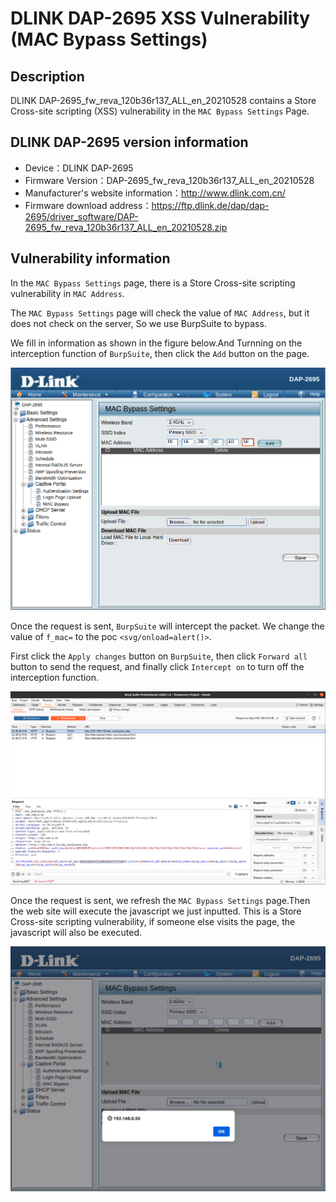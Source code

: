 # DLINK DAP-2695 XSS Vulnerability (MAC Bypass Settings)
## Description

DLINK DAP-2695_fw_reva_120b36r137_ALL_en_20210528 contains a Store Cross-site scripting (XSS) vulnerability in the `MAC Bypass Settings` Page.

## DLINK DAP-2695 version information

- Device：DLINK DAP-2695
- Firmware Version：DAP-2695_fw_reva_120b36r137_ALL_en_20210528
- Manufacturer's website information：http://www.dlink.com.cn/
- Firmware download address：https://ftp.dlink.de/dap/dap-2695/driver_software/DAP-2695_fw_reva_120b36r137_ALL_en_20210528.zip

## Vulnerability information

In the `MAC Bypass Settings` page, there is a Store Cross-site scripting vulnerability in `MAC Address`. 

The `MAC Bypass Settings` page will check the value of `MAC Address`, but it does not check on the server, So we use BurpSuite to bypass. 

We fill in information as shown in the figure below.And Turnning on the interception function of `BurpSuite`, then click the `Add` button on the page.

![1.png](imgs/1.png)

Once the request is sent, `BurpSuite` will intercept the packet. We change the value of `f_mac=` to the poc `<svg/onload=alert()>`. 

First click the `Apply changes` button on `BurpSuite`, then click `Forward all` button to send the request, and finally click `Intercept on` to turn off the interception function.

![2.png](imgs/2.png)

Once the request is sent, we refresh the `MAC Bypass Settings` page.Then the web site will execute the javascript we just inputted. This is a Store Cross-site scripting vulnerability, if someone else visits the page, the javascript will also be executed.

![3.png](imgs/3.png)